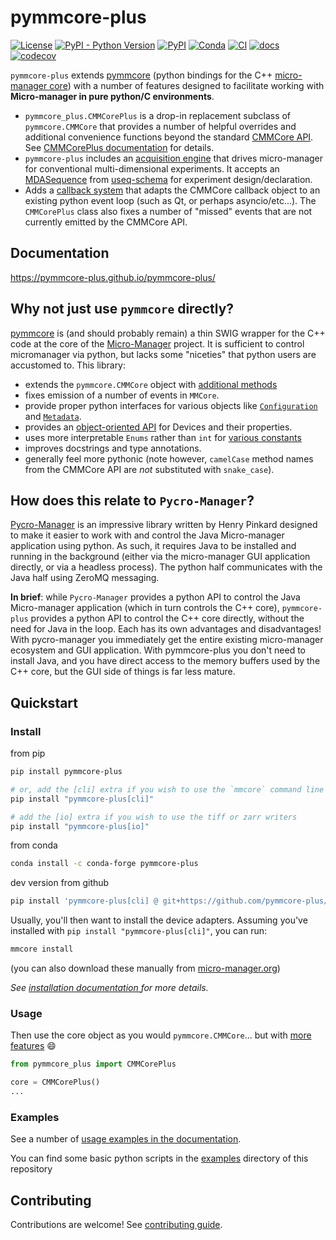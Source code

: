 # pymmcore-plus

[![License](https://img.shields.io/pypi/l/pymmcore-plus.svg?color=green)](https://github.com/pymmcore-plus/pymmcore-plus/raw/master/LICENSE)
[![PyPI - Python Version](https://img.shields.io/pypi/pyversions/pymmcore-plus)](https://pypi.org/project/pymmcore-plus)
[![PyPI](https://img.shields.io/pypi/v/pymmcore-plus.svg?color=green)](https://pypi.org/project/pymmcore-plus)
[![Conda](https://img.shields.io/conda/vn/conda-forge/pymmcore-plus)](https://anaconda.org/conda-forge/pymmcore-plus)
[![CI](https://github.com/pymmcore-plus/pymmcore-plus/actions/workflows/test_and_deploy.yml/badge.svg)](https://github.com/pymmcore-plus/pymmcore-plus/actions/workflows/test_and_deploy.yml)
[![docs](https://github.com/pymmcore-plus/pymmcore-plus/actions/workflows/docs.yml/badge.svg)](https://pymmcore-plus.github.io/pymmcore-plus/)
[![codecov](https://codecov.io/gh/pymmcore-plus/pymmcore-plus/branch/main/graph/badge.svg)](https://codecov.io/gh/pymmcore-plus/pymmcore-plus)

`pymmcore-plus` extends [pymmcore](https://github.com/micro-manager/pymmcore)
(python bindings for the C++ [micro-manager
core](https://github.com/micro-manager/mmCoreAndDevices/)) with a number of
features designed to facilitate working with **Micro-manager in pure python/C
environments**.

- `pymmcore_plus.CMMCorePlus` is a drop-in replacement subclass of
  `pymmcore.CMMCore` that provides a number of helpful overrides and additional
  convenience functions beyond the standard [CMMCore
  API](https://javadoc.scijava.org/Micro-Manager-Core/mmcorej/CMMCore.html). See
  [CMMCorePlus
  documentation](https://pymmcore-plus.github.io/pymmcore-plus/api/cmmcoreplus/)
  for details.
- `pymmcore-plus` includes an [acquisition engine](https://pymmcore-plus.github.io/pymmcore-plus/guides/mda_engine/) 
  that drives micro-manager for conventional multi-dimensional experiments. It accepts an
  [MDASequence](https://pymmcore-plus.github.io/useq-schema/schema/sequence/)
  from [useq-schema](https://pymmcore-plus.github.io/useq-schema/) for
  experiment design/declaration.
- Adds a [callback
  system](https://pymmcore-plus.github.io/pymmcore-plus/api/events/) that adapts
  the CMMCore callback object to an existing python event loop (such as Qt, or
  perhaps asyncio/etc...). The `CMMCorePlus` class also fixes a number of
  "missed" events that are not currently emitted by the CMMCore API.

## Documentation

https://pymmcore-plus.github.io/pymmcore-plus/

## Why not just use `pymmcore` directly?

[pymmcore](https://github.com/micro-manager/pymmcore) is (and should probably
remain) a thin SWIG wrapper for the C++ code at the core of the
[Micro-Manager](https://github.com/micro-manager/mmCoreAndDevices/) project. It
is sufficient to control micromanager via python, but lacks some "niceties" that
python users are accustomed to. This library:

- extends the `pymmcore.CMMCore` object with [additional
  methods](https://pymmcore-plus.github.io/pymmcore-plus/api/cmmcoreplus/)
- fixes emission of a number of events in `MMCore`.
- provide proper python interfaces for various objects like
  [`Configuration`](https://pymmcore-plus.github.io/pymmcore-plus/api/configuration/)
  and [`Metadata`](https://pymmcore-plus.github.io/pymmcore-plus/api/metadata/).
- provides an [object-oriented
  API](https://pymmcore-plus.github.io/pymmcore-plus/api/device/) for Devices
  and their properties.
- uses more interpretable `Enums` rather than `int` for [various
  constants](https://pymmcore-plus.github.io/pymmcore-plus/api/constants/)
- improves docstrings and type annotations.
- generally feel more pythonic (note however, `camelCase` method names from the
  CMMCore API are _not_ substituted with `snake_case`).

## How does this relate to `Pycro-Manager`?

[Pycro-Manager](https://github.com/micro-manager/pycro-manager) is an impressive
library written by Henry Pinkard designed to make it easier to work with and
control the Java Micro-manager application using python. As such, it requires
Java to be installed and running in the background (either via the micro-manager
GUI application directly, or via a headless process). The python half
communicates with the Java half using ZeroMQ messaging.

**In brief**: while `Pycro-Manager` provides a python API to control the Java
Micro-manager application (which in turn controls the C++ core), `pymmcore-plus`
provides a python API to control the C++ core directly, without the need for
Java in the loop.  Each has its own advantages and disadvantages!  With
pycro-manager you immediately get the entire existing micro-manager ecosystem
and GUI application. With pymmcore-plus you don't need to install Java, and you
have direct access to the memory buffers used by the C++ core, but the GUI
side of things is far less mature.

## Quickstart

### Install

from pip

```sh
pip install pymmcore-plus

# or, add the [cli] extra if you wish to use the `mmcore` command line tool:
pip install "pymmcore-plus[cli]"

# add the [io] extra if you wish to use the tiff or zarr writers
pip install "pymmcore-plus[io]"
```

from conda

```sh
conda install -c conda-forge pymmcore-plus
```

dev version from github

```sh
pip install 'pymmcore-plus[cli] @ git+https://github.com/pymmcore-plus/pymmcore-plus'
```

Usually, you'll then want to install the device adapters. Assuming you've
installed with `pip install "pymmcore-plus[cli]"`, you can run:

```sh
mmcore install
```

(you can also download these manually from [micro-manager.org](https://micro-manager.org/Micro-Manager_Nightly_Builds))

_See [installation documentation ](https://pymmcore-plus.github.io/pymmcore-plus/install/) for more details._

### Usage

Then use the core object as you would `pymmcore.CMMCore`...
but with [more features](https://pymmcore-plus.github.io/pymmcore-plus/api/cmmcoreplus/) :smile:

```python
from pymmcore_plus import CMMCorePlus

core = CMMCorePlus()
...
```

### Examples

See a number of [usage examples in the
documentation](http://pymmcore-plus.github.io/pymmcore-plus/examples/mda/).

You can find some basic python scripts in the [examples](examples) directory of
this repository

## Contributing

Contributions are welcome! See [contributing guide](http://pymmcore-plus.github.io/pymmcore-plus/contributing/).
